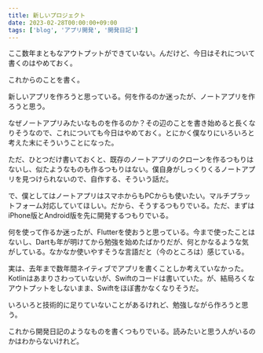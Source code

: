 ```yaml
---
title: 新しいプロジェクト
date: 2023-02-28T00:00:00+09:00
tags: ['blog', 'アプリ開発', '開発日記']
---
```

ここ数年まともなアウトプットができていない。んだけど、今日はそれについて書くのはやめておく。

これからのことを書く。

新しいアプリを作ろうと思っている。何を作るのか迷ったが、ノートアプリを作ろうと思う。

なぜノートアプリみたいなものを作るのか？その辺のことを書き始めると長くなりそうなので、これについても今日はやめておく。とにかく僕なりにいろいろと考えた末にそういうことになった。

ただ、ひとつだけ書いておくと、既存のノートアプリのクローンを作るつもりはないし、似たようなものも作るつもりはない。僕自身がしっくりくるノートアプリを見つけられないので、自作する、そういう話だ。

で、僕としてはノートアプリはスマホからもPCからも使いたい。マルチプラットフォーム対応していてほしい。だから、そうするつもりでいる。ただ、まずはiPhone版とAndroid版を先に開発するつもりでいる。

何を使って作るか迷ったが、Flutterを使おうと思っている。今まで使ったことはないし、Dartも年が明けてから勉強を始めたばかりだが、何とかなるような気がしている。なかなか使いやすそうな言語だと（今のところは）感じている。

実は、去年まで数年間ネイティブでアプリを書くことしか考えていなかった。Kotlinはあまりさわっていないが、Swiftのコードは書いていた。が、結局ろくなアウトプットをしないまま、Swiftをほぼ書かなくなりそうだ。

いろいろと技術的に足りていないことがあるけれど、勉強しながら作ろうと思う。

これから開発日記のようなものを書くつもりでいる。読みたいと思う人がいるのかはわからないけれど。
